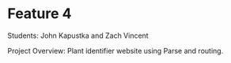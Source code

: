 # Feature 4

Students: John Kapustka and Zach Vincent

Project Overview:
Plant identifier website using Parse and routing.
